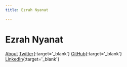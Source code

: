 ```yaml
---
title: Ezrah Nyanat

---
```


<h1>
  Ezrah Nyanat
</h1>


[About](./about.html) 
[Twitter](https://twitter.com/ezrah_nyanat){:target='_blank'}
[GitHub](https://github.com/ezrahnyanat){:target='_blank'}
[LinkedIn](https://www.linkedin.com/in/ezrah-nyanat/){:target='_blank'}



